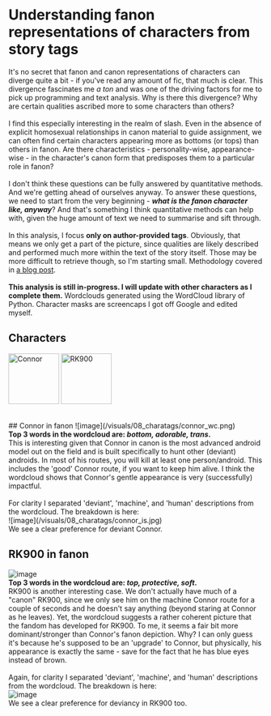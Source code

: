 # Understanding fanon representations of characters from story tags
It's no secret that fanon and canon representations of characters can diverge quite a bit - if you've read any amount of fic, that much is clear. This divergence fascinates me <i>a ton</i> and was one of the driving factors for me to pick up programming and text analysis. Why is there this divergence? Why are certain qualities ascribed more to some characters than others? 
<br><br>
I find this especially interesting in the realm of slash. Even in the absence of explicit homosexual relationships in canon material to guide assignment, we can often find certain characters appearing more as bottoms (or tops) than others in fanon. Are there characteristics - personality-wise, appearance-wise - in the character's canon form that predisposes them to a particular role in fanon?
<br><br>
I don't think these questions can be fully answered by quantitative methods. And we're getting ahead of ourselves anyway. To answer these questions, we need to start from the very beginning - <i><b>what is the fanon character like, anyway</b></i>? And that's something I think quantitative methods can help with, given the huge amount of text we need to summarise and sift through. <br>
<br>
In this analysis, I focus <b>only on author-provided tags</b>. Obviously, that means we only get a part of the picture, since qualities are likely described and performed much more within the text of the story itself. Those may be more difficult to retrieve though, so I'm starting small. Methodology covered in [a blog post](https://program-800.tumblr.com/post/190178483501/exploring-dbh-fics-part-8).
<br><br>
<b>This analysis is still in-progress. I will update with other characters as I complete them.</b> Wordclouds generated using the WordCloud library of Python. Character masks are screencaps I got off Google and edited myself.

## Characters
<p float="left">
  <img src="/visuals/08_charatags/connor_.png" width="100" alt="Connor" title="Connor"/>
  <img src="/visuals/08_charatags/nines_.png" width="100" alt="RK900" title="RK900"/> 
</p>
 
<br>
## Connor in fanon
![image](/visuals/08_charatags/connor_wc.png)<br>
<b>Top 3 words in the wordcloud are: <i>bottom, adorable, trans</i>.</b> <br>
This is interesting given that Connor in canon is the most advanced android model out on the field and is built specifically to hunt other (deviant) androids. In most of his routes, you will kill at least one person/android. This includes the 'good' Connor route, if you want to keep him alive. I think the wordcloud shows that Connor's gentle appearance is very (successfully) impactful.
<br><br>
For clarity I separated 'deviant', 'machine', and 'human' descriptions from the wordcloud. The breakdown is here: <br>
![image](/visuals/08_charatags/connor_is.jpg) <br>
We see a clear preference for deviant Connor.

## RK900 in fanon
![image](/visuals/08_charatags/nines_wc.png)<br>
<b>Top 3 words in the wordcloud are: <i>top, protective, soft</i>.</b> <br>
RK900 is another interesting case. We don't actually have much of a "canon" RK900, since we only see him on the machine Connor route for a couple of seconds and he doesn't say anything (beyond staring at Connor as he leaves). Yet, the wordcloud suggests a rather coherent picture that the fandom has developed for RK900. To me, it seems a fair bit more dominant/stronger than Connor's fanon depiction. Why? I can only guess it's because he's supposed to be an 'upgrade' to Connor, but physically, his appearance is exactly the same - save for the fact that he has blue eyes instead of brown.
<br><br>
Again, for clarity I separated 'deviant', 'machine', and 'human' descriptions from the wordcloud. The breakdown is here: <br>
![image](/visuals/08_charatags/nines_is.jpg) <br>
We see a clear preference for deviancy in RK900 too.

